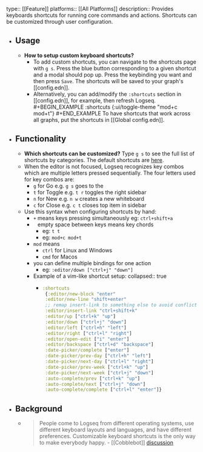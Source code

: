 type:: [[Feature]]
platforms:: [[All Platforms]]
description:: Provides keyboards shortcuts for running core commands and actions. Shortcuts can be customized through user configuration.

- ## Usage
	- **How to setup custom keyboard shortcuts?**
		- To add custom shortcuts, you can navigate to the shortcuts page with `g s`. Press the blue button corresponding to a given shortcut and a modal should pop up. Press the keybinding you want and then press `Save`. The shortcuts will be saved to your graph's [[config.edn]].
		- Alternatively, you can add/modify the `:shortcuts` section in [[config.edn]], for example, then refresh Logseq.
		  #+BEGIN_EXAMPLE
		  :shortcuts {:ui/toggle-theme "mod+c mod+t"}
		  #+END_EXAMPLE
		  To have shortcuts that work across all graphs, put the shortcuts in [[Global config.edn]].
- ## Functionality
	- **Which shortcuts can be customized?**
	  Type `g s` to see the full list of shortcuts by categories. The default shortcuts are [here](https://github.com/logseq/logseq/blob/master/src/main/frontend/modules/shortcut/config.cljs).
	- When the editor is not focused, Logseq recognizes key combos which are multiple letters pressed sequentially. The four letters used for key combos are:
		- `g` for Go e.g. `g s` goes to the
		- `t` for Toggle e.g. `t r` toggles the right sidebar
		- `n` for New e.g. `n w` creates a new whiteboard
		- `c` for Close e.g. `c t` closes top item in sidebar
	- Use this syntax when configuring shortcuts by hand:
		- `+` means keys pressing simultaneously eg: `ctrl+shift+a`
		- ` ` empty space between keys means key chords
			- eg: `t t`
			- eg: `mod+c mod+t`
		- `mod` means
			- `ctrl` for Linux and Windows
			- `cmd` for Macos
		- you can define multiple bindings for one action
			- eg: `:editor/down ["ctrl+j" "down"]`
		- Example of a vim-like shortcut setup:
		  collapsed:: true
			- ``` clojure
			  :shortcuts
			   {:editor/new-block "enter"
			   :editor/new-line "shift+enter"
			   ;; remap insert-link to something else to avoid conflicts
			   :editor/insert-link "ctrl+shift+k"
			   :editor/up ["ctrl+k" "up"]
			   :editor/down ["ctrl+j" "down"]
			   :editor/left ["ctrl+h" "left"]
			   :editor/right ["ctrl+l" "right"]
			   :editor/open-edit ["i" "enter"]
			   :editor/backspace ["ctrl+d" "backspace"] 
			   :date-picker/complete ["enter"]
			   :date-picker/prev-day ["ctrl+h" "left"]
			   :date-picker/next-day ["ctrl+l" "right"]
			   :date-picker/prev-week ["ctrl+k" "up"]
			   :date-picker/next-week ["ctrl+j" "down"] 
			   :auto-complete/prev ["ctrl+k" "up"]
			   :auto-complete/next ["ctrl+j" "down"]
			   :auto-complete/complete ["ctrl+l" "enter"]}
			  ```
- ## Background
	- > People come to Logseq from different operating systems, use different keyboard layouts and languages, and have different preferences. Customizable keyboard shortcuts is the only way to make everybody happy. - [[Cobblebot]] [discussion](https://discuss.logseq.com/t/customizable-keyboard-shortcuts/146)